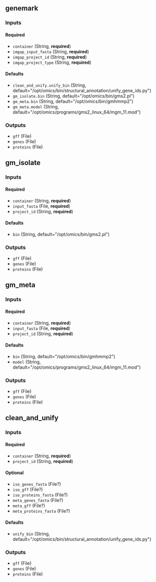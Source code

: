 
## genemark

### Inputs

#### Required

  * `container` (String, **required**)
  * `imgap_input_fasta` (String, **required**)
  * `imgap_project_id` (String, **required**)
  * `imgap_project_type` (String, **required**)

#### Defaults

  * `clean_and_unify.unify_bin` (String, default="/opt/omics/bin/structural_annotation/unify_gene_ids.py")
  * `gm_isolate.bin` (String, default="/opt/omics/bin/gms2.pl")
  * `gm_meta.bin` (String, default="/opt/omics/bin/gmhmmp2")
  * `gm_meta.model` (String, default="/opt/omics/programs/gms2_linux_64/mgm_11.mod")

### Outputs

  * `gff` (File)
  * `genes` (File)
  * `proteins` (File)

## gm_isolate

### Inputs

#### Required

  * `container` (String, **required**)
  * `input_fasta` (File, **required**)
  * `project_id` (String, **required**)

#### Defaults

  * `bin` (String, default="/opt/omics/bin/gms2.pl")

### Outputs

  * `gff` (File)
  * `genes` (File)
  * `proteins` (File)

## gm_meta

### Inputs

#### Required

  * `container` (String, **required**)
  * `input_fasta` (File, **required**)
  * `project_id` (String, **required**)

#### Defaults

  * `bin` (String, default="/opt/omics/bin/gmhmmp2")
  * `model` (String, default="/opt/omics/programs/gms2_linux_64/mgm_11.mod")

### Outputs

  * `gff` (File)
  * `genes` (File)
  * `proteins` (File)

## clean_and_unify

### Inputs

#### Required

  * `container` (String, **required**)
  * `project_id` (String, **required**)

#### Optional

  * `iso_genes_fasta` (File?)
  * `iso_gff` (File?)
  * `iso_proteins_fasta` (File?)
  * `meta_genes_fasta` (File?)
  * `meta_gff` (File?)
  * `meta_proteins_fasta` (File?)

#### Defaults

  * `unify_bin` (String, default="/opt/omics/bin/structural_annotation/unify_gene_ids.py")

### Outputs

  * `gff` (File)
  * `genes` (File)
  * `proteins` (File)
